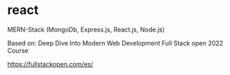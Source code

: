 # react
MERN-Stack (MongoDb, Express.js, React.js, Node.js)

Based on: Deep Dive Into Modern Web Development Full Stack open 2022 Course

https://fullstackopen.com/es/
